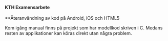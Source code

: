 **KTH Examensarbete**
<br/><br/>
**Återanvändning av kod på Android, iOS och HTML5

Kom igång manual finns på projekt som har modellkod skriven i C.
Medans resten av applikationer kan köras direkt utan några problem.

